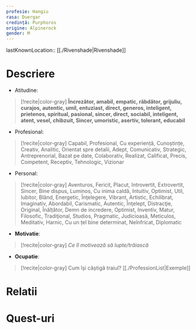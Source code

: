 ```yaml
---
profesie: Hangiu
rasa: Duergar
credință: Purphoros
origine: Alpinerock
gender: M
---
```


lastKnownLocation:: [[./Rivenshade|Rivenshade]]


# Descriere

- Atitudine: 
>[!recite|color-gray]  **Încrezător, amabil, empatic, răbdător, grijuliu, curajos, autentic, umil,  entuziast, direct, generos, inteligent, prietenos, spiritual, pasional, sincer, direct, sociabil, inteligent, atent, vesel, chibzuit,  Sincer, umoristic,  asertiv, tolerant, educabil**

- Profesional: 
> [!recite|color-gray] Capabil, Profesional, Cu experiență, Cunoștințe, Creativ, Analitic, Orientat spre detalii, Adept, Comunicativ, Strategic, Antreprenorial, Bazat pe date, Colaborativ, Realizat, Calificat, Precis, Competent, Receptiv, Tehnologic, Vizionar

- Personal: 
> [!recite|color-gray] Aventuros, Fericit, Placut, Introvertit, Extrovertit, Sincer, Bine dispus, Luminos, Cu inima caldă, Intuitiv, Optimist, Util, Iubitor, Blând, Energetic, Înţelegere, Vibrant, Artistic, Echilibrat, Imaginativ, Abordabil, Carismatic, Autentic, Înţelept, Distracţie, Original, Înălțător, Demn de incredere,  Optimist, Inventiv, Matur, Filosofic, Tradiţional, Studios, Pragmatic, Judicioasă, Meticulos, Meditativ, Harnic, Cu un țel bine determinat, Neînfricat, Diplomatic

- **Motivatie**: 
> [!recite|color-gray] *Ce îl motivează să lupte/trăiască* 
- **Ocupatie**:
> [!recite|color-gray] Cum își câștigă traiul? [[./ProfessionList|Exemple]]


# Relatii

# Quest-uri 


